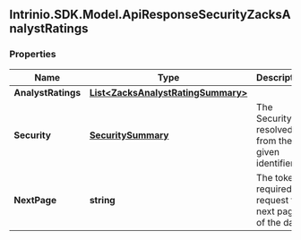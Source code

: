 ## Intrinio.SDK.Model.ApiResponseSecurityZacksAnalystRatings
### Properties

Name | Type | Description | Notes
------------ | ------------- | ------------- | -------------
**AnalystRatings** | [**List&lt;ZacksAnalystRatingSummary&gt;**](ZacksAnalystRatingSummary.md) |  | [optional] 
**Security** | [**SecuritySummary**](SecuritySummary.md) | The Security resolved from the given identifier | [optional] 
**NextPage** | **string** | The token required to request the next page of the data | [optional] 

